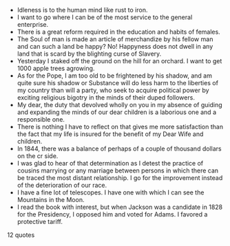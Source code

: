  - Idleness is to the human mind like rust to iron.
 - I want to go where I can be of the most service to the general enterprise.
 - There is a great reform required in the education and habits of females.
 - The Soul of man is made an article of merchandize by his fellow man and can such a land be happy? No! Happyness does not dwell in any land that is scard by the blighting curse of Slavery.
 - Yesterday I staked off the ground on the hill for an orchard. I want to get 1000 apple trees agrowing.
 - As for the Pope, I am too old to be frightened by his shadow, and am quite sure his shadow or Substance will do less harm to the liberties of my country than will a party, who seek to acquire political power by exciting religious bigotry in the minds of their duped followers.
 - My dear, the duty that devolved wholly on you in my absence of guiding and expanding the minds of our dear children is a laborious one and a responsible one.
 - There is nothing I have to reflect on that gives me more satisfaction than the fact that my life is insured for the benefit of my Dear Wife and children.
 - In 1844, there was a balance of perhaps of a couple of thousand dollars on the cr side.
 - I was glad to hear of that determination as I detest the practice of cousins marrying or any marriage between persons in which there can be traced the most distant relationship. I go for the improvement instead of the deterioration of our race.
 - I have a fine lot of telescopes. I have one with which I can see the Mountains in the Moon.
 - I read the book with interest, but when Jackson was a candidate in 1828 for the Presidency, I opposed him and voted for Adams. I favored a protective tariff.

12 quotes